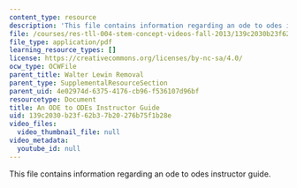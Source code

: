 ```yaml
---
content_type: resource
description: 'This file contains information regarding an ode to odes instructor guide. '
file: /courses/res-tll-004-stem-concept-videos-fall-2013/139c2030b23f62b37b20276b75f1b28e_MITRES_TLL-004F13_ODEGuide.pdf
file_type: application/pdf
learning_resource_types: []
license: https://creativecommons.org/licenses/by-nc-sa/4.0/
ocw_type: OCWFile
parent_title: Walter Lewin Removal
parent_type: SupplementalResourceSection
parent_uid: 4e02974d-6375-4176-cb96-f536107d96bf
resourcetype: Document
title: An ODE to ODEs Instructor Guide
uid: 139c2030-b23f-62b3-7b20-276b75f1b28e
video_files:
  video_thumbnail_file: null
video_metadata:
  youtube_id: null
---
```

This file contains information regarding an ode to odes instructor guide. 